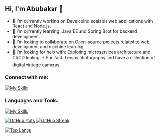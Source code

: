 ## Hi, I'm Abubakar 👋

- 🔭 I’m currently working on Developing scalable web applications with React and Node.js.
- 🌱 I’m currently learning: Java EE and Spring Boot for backend development.
- 👯 I’m looking to collaborate on Open-source projects related to web development and machine learning.
- 🤔 I’m looking for help with: Exploring microservices architecture and CI/CD tooling.
⚡ Fun fact: I enjoy photography and have a collection of digital vintage cameras

### Connect with me:
[![My Skills](https://skillicons.dev/icons?i=linkedin)](https://www.linkedin.com/in/abubakar-abubakar-46a9141a1/)

### Languages and Tools:
[![My Skills](https://skillicons.dev/icons?i=js,ts,html,css,react,nodejs,nextjs,express,jest,bootstrap,tailwind,java,spring,py,c,postgresql,mongodb,firebase)](https://skillicons.dev)

[![GitHub stats](https://github-readme-stats.vercel.app/api?username=aabubakar17)](https://github.com/anuraghazra/github-readme-stats) [![GitHub Streak](https://streak-stats.demolab.com/?user=aabubakar17)](https://git.io/streak-stats)

[![Top Langs](https://github-readme-stats.vercel.app/api/top-langs/?username=aabubakar17&layout=donut)](https://github.com/anuraghazra/github-readme-stats) 








